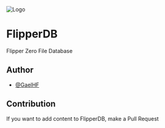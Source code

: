 ![Logo](https://github.com/GaelHF/InfraZero/blob/main/Thumbnail.png?raw=true)

# FlipperDB
Flipper Zero File Database
## Author

- [@GaelHF](https://www.github.com/GaelHF)

## Contribution
If you want to add content to FlipperDB, make a Pull Request
